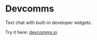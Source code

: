 # Devcomms

Text chat with built-in developer widgets.

Try it here: [devcomms.io](https://devcomms.io)
